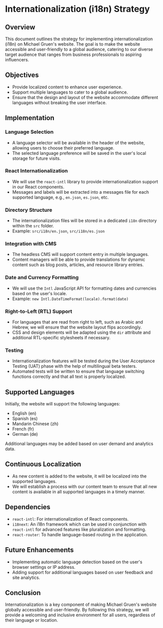 # Internationalization (i18n) Strategy

## Overview

This document outlines the strategy for implementing internationalization (i18n) on Michael Gruen's website. The goal is to make the website accessible and user-friendly to a global audience, catering to our diverse target audience that ranges from business professionals to aspiring influencers.

## Objectives

- Provide localized content to enhance user experience.
- Support multiple languages to cater to a global audience.
- Ensure that the design and layout of the website accommodate different languages without breaking the user interface.

## Implementation

### Language Selection

- A language selector will be available in the header of the website, allowing users to choose their preferred language.
- The selected language preference will be saved in the user's local storage for future visits.

### React Internationalization

- We will use the `react-intl` library to provide internationalization support in our React components.
- Messages and labels will be extracted into a messages file for each supported language, e.g., `en.json`, `es.json`, etc.

### Directory Structure

- The internationalization files will be stored in a dedicated `i18n` directory within the `src` folder.
- Example: `src/i18n/en.json`, `src/i18n/es.json`

### Integration with CMS

- The headless CMS will support content entry in multiple languages.
- Content managers will be able to provide translations for dynamic content such as blog posts, articles, and resource library entries.

### Date and Currency Formatting

- We will use the `Intl` JavaScript API for formatting dates and currencies based on the user's locale.
- Example: `new Intl.DateTimeFormat(locale).format(date)`

### Right-to-Left (RTL) Support

- For languages that are read from right to left, such as Arabic and Hebrew, we will ensure that the website layout flips accordingly.
- CSS and design elements will be adapted using the `dir` attribute and additional RTL-specific stylesheets if necessary.

### Testing

- Internationalization features will be tested during the User Acceptance Testing (UAT) phase with the help of multilingual beta testers.
- Automated tests will be written to ensure that language switching functions correctly and that all text is properly localized.

## Supported Languages

Initially, the website will support the following languages:
- English (en)
- Spanish (es)
- Mandarin Chinese (zh)
- French (fr)
- German (de)

Additional languages may be added based on user demand and analytics data.

## Continuous Localization

- As new content is added to the website, it will be localized into the supported languages.
- We will establish a process with our content team to ensure that all new content is available in all supported languages in a timely manner.

## Dependencies

- `react-intl`: For internationalization of React components.
- `i18next`: An i18n framework which can be used in conjunction with `react-intl` for advanced features like pluralization and formatting.
- `react-router`: To handle language-based routing in the application.

## Future Enhancements

- Implementing automatic language detection based on the user's browser settings or IP address.
- Adding support for additional languages based on user feedback and site analytics.

## Conclusion

Internationalization is a key component of making Michael Gruen's website globally accessible and user-friendly. By following this strategy, we will provide a welcoming and inclusive environment for all users, regardless of their language or location.
